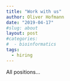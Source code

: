 ```yaml
---
title: "Work with us"
author: Oliver Hofmann
date: "2019-04-17"
#slug: about
layout: post
#categories:
#  - bioinformatics
tags:
  - hiring
---
```


All positions...